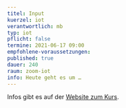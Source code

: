 ```yaml
---
titel: Input
kuerzel: iot
verantwortlich: mb
typ: iot
pflicht: false
termine: 2021-06-17 09:00
empfohlene-voraussetzungen: 
published: true
dauer: 240
raum: zoom-iot
info: Heute geht es um …
---
```


Infos gibt es auf der [Website zum Kurs](https://moxd.io/iot2020).
